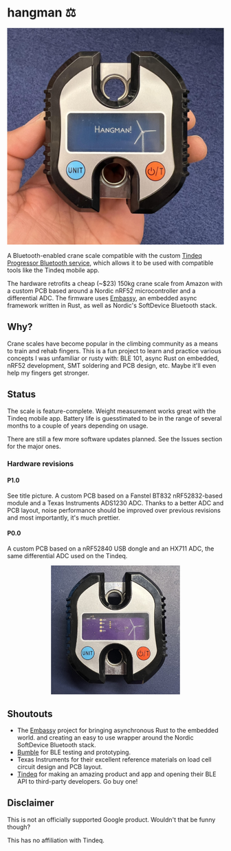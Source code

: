 # hangman ⚖️

<p align="center">
  <img src ="boards/proto1_0/assembled.jpg" width="600" alt="Assembled prototype P1.0 unit">
</p>

A Bluetooth-enabled crane scale compatible with the custom [Tindeq Progressor Bluetooth service][API],
which allows it to be used with compatible tools like the Tindeq mobile app. 

The hardware retrofits a cheap (~$23) 150kg crane scale from Amazon with a custom PCB based around a
Nordic nRF52 microcontroller and a differential ADC. The firmware uses [Embassy][Embassy], an
embedded async framework written in Rust, as well as Nordic's SoftDevice Bluetooth stack.

## Why?

Crane scales have become popular in the climbing community as a means to train and rehab fingers.
This is a fun project to learn and practice various concepts I was unfamiliar or rusty with: BLE
101, async Rust on embedded, nRF52 development, SMT soldering and PCB design, etc. Maybe it'll even
help my fingers get stronger.

## Status

The scale is feature-complete. Weight measurement works great with the Tindeq mobile app. Battery
life is guesstimated to be in the range of several months to a couple of years depending on usage.

There are still a few more software updates planned. See the Issues section for the major ones.

### Hardware revisions

#### P1.0

See title picture. A custom PCB based on a Fanstel BT832 nRF52832-based module and a Texas
Instruments ADS1230 ADC. Thanks to a better ADC and PCB layout, noise performance should be improved
over previous revisions and most importantly, it's much prettier.

#### P0.0

A custom PCB based on a nRF52840 USB dongle and an HX711 ADC, the same differential ADC used on the
Tindeq.

<p align="center">
  <img src ="boards/dongle_proto/assembled.jpg" width="300" alt="Assembled prototype P0.0 unit">
</p>

## Shoutouts

* The [Embassy](https://embassy.dev) project for bringing asynchronous Rust to the embedded world.
  and creating an easy to use wrapper around the Nordic SoftDevice Bluetooth stack.
* [Bumble](https://github.com/google/bumble) for BLE testing and prototyping.
* Texas Instruments for their excellent reference materials on load cell circuit design and PCB
  layout.
* [Tindeq](https://tindeq.com/product/progressor/) for making an amazing product and app and opening
  their BLE API to third-party developers. Go buy one!

## Disclaimer

This is not an officially supported Google product. Wouldn't that be funny though?

This has no affiliation with Tindeq.

[API]: https://tindeq.com/progressor_api/
[Embassy]: https://embassy.dev/
